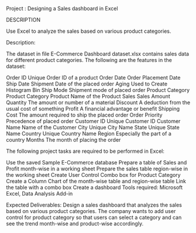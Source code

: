 Project : Designing a Sales dashboard in Excel


DESCRIPTION

Use Excel to analyze the sales based on various product categories.

Description:

The dataset in file E-Commerce Dashboard dataset.xlsx contains sales data for different product categories. The following are the features in the dataset:

Order ID	                                                       Unique Order ID of a product
Order Date	                                                     Order Placement Date
Ship Date	                                                       Shipment Date of the placed order
Aging	                                                           Used to Create Histogram Bin
Ship                                                             Mode	Shipment mode of placed order
Product Category	                                               Product Category
Product	                                                         Name of the Product
Sales	                                                           Sales Amount
Quantity	                                                       The amount or number of a material
Discount	                                                       A deduction from the usual cost of something
Profit	                                                         A financial advantage or benefit
Shipping Cost	                                                   The amount required to ship the placed order
Order Priority	                                                 Precedence of placed order
Customer ID	                                                     Unique Customer ID
Customer Name	                                                   Name of the Customer
City	                                                           Unique City Name
State	                                                           Unique State Name
Country	                                                         Unique Country Name
Region	                                                         Especially the part of a country
Months	                                                         The month of placing the order


The following project tasks are required to be performed in Excel:

Use the saved Sample E-Commerce database
Prepare a table of Sales and Profit month-wise in a working sheet
Prepare the sales table region-wise in the working sheet
Create User Control Combo box for Product Category
Create a Column Chart of the month-wise table and region-wise table
Link the table with a combo box
Create a dashboard
Tools required: Microsoft Excel, Data Analysis Add-in

Expected Deliverables:  Design a sales dashboard that analyzes the sales based on various product categories. The company wants to add user control for product category so that users can select a category and can see the trend month-wise and product-wise accordingly.
